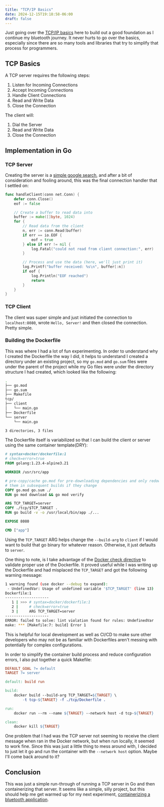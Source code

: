 ```yaml
---
title: "TCP/IP Basics"
date: 2024-12-15T19:18:58-06:00
draft: false
---
```


Just going over the [TCP/IP basics][] here to build out a good foundation as I
continue my bluetooth journey. It never hurts to go over the basics, especially
since there are so many tools and libraries that try to simplify that process
for programmers.

## TCP Basics

A TCP server requires the following steps:

1. Listen for Incoming Connections
2. Accept Incoming Connections
3. Handle Client Connections
4. Read and Write Data
5. Close the Connection

The client will:

1. Dial the Server
2. Read and Write Data
3. Close the Connection

## Implementation in Go

### TCP Server

Creating the server is a [simple google search][tcp server google], and after a
bit of consideration and fooling around, this was the final connection handler
that I settled on:

```go
func handleClient(conn net.Conn) {
    defer conn.Close()
    eof := false

    // Create a buffer to read data into
    buffer := make([]byte, 1024)
    for {
        // Read data from the client
        n, err := conn.Read(buffer)
        if err == io.EOF {
            eof = true
        } else if err != nil {
            log.Fatal("could not read from client connection:", err)
        }

        // Process and use the data (here, we'll just print it)
        log.Printf("buffer received: %s\n", buffer[:n])
        if eof {
            log.Println("EOF reached")
            return
        }
    }
}
```

### TCP Client

The client was super simple and just initiated the connection to
`localhost:8080`, wrote `Hello, Server!` and then closed the connection. Pretty
simple.

### Building the Dockerfile

This was where I had a lot of fun experimenting. In order to understand why I
created the Dockerfile the way I did, it helps to understand I created a
directory under an existing project, so my `go.mod` and `go.sum` files were
under the parent of the project while my Go files were under the directory
structure I had created, which looked like the following:

```bash
.
├── go.mod
├── go.sum
├── Makefile
tcp/
├── client
│   └── main.go
├── Dockerfile
└── server
    └── main.go

3 directories, 3 files
```

The Dockerfile itself is variabilized so that I can build the client or server
using the same container template(DRY):

```dockerfile
# syntax=docker/dockerfile:1
# check=error=true
FROM golang:1.23.4-alpine3.21

WORKDIR /usr/src/app

# pre-copy/cache go.mod for pre-downloading dependencies and only redownloading
# them in subsequent builds if they change
COPY go.mod go.sum ./
RUN go mod download && go mod verify

ARG TCP_TARGET=server
COPY ./tcp/$TCP_TARGET .
RUN go build -v -o /usr/local/bin/app ./...

EXPOSE 8080

CMD ["app"]
```

Using the `TCP_TARGET` ARG helps change the `--build-arg` to `client` if I would
want to build that go binary for whatever reason. Otherwise, it just defaults to
`server`.

One thing to note, is I take advantage of the [Docker check directive][] to
validate proper use of the Dockerfile. It proved useful while I was writing up
the Dockerfile and had misplaced the `TCP_TARGET` and got the following warning
message:

```bash
1 warning found (use docker --debug to expand):
 - UndefinedVar: Usage of undefined variable '$TCP_TARGET' (line 13)
Dockerfile:1
--------------------
   1 | >>> # syntax=docker/dockerfile:1
   2 |     # check=error=true
   3 |     ARG TCP_TARGET=server
--------------------
ERROR: failed to solve: lint violation found for rules: UndefinedVar
make: *** [Makefile:7: build] Error 1
```

This is helpful for local development as well as CI/CD to make sure other
developers who may not be as familiar with Dockerfiles aren't messing with
potentially for complex configurations.

In order to simplify the container build process and reduce configuration
errors, I also put together a quick Makefile:

```makefile
DEFAULT_GOAL ?= default
TARGET ?= server

default: build run

build:
    docker build --build-arg TCP_TARGET=${TARGET} \
        -t tcp-${TARGET} -f ./tcp/Dockerfile .

run:
    docker run --rm --name ${TARGET} --network host -d tcp-${TARGET}

clean:
    docker kill ${TARGET}
```

One problem that I had was the TCP server not seeming to receive the client
message when ran in the Docker network, but when run locally, it seemed to work
fine. Since this was just a little thing to mess around with, I decided to just
let it go and run the container with the `--network host` option. Maybe I'll
come back around to it?

## Conclusion

This was just a simple run-through of running a TCP server in Go and then
containerizing that server. It seems like a simple, silly project, but this
should help me get warmed up for my next experiment, [containerizing a bluetooth
application][].

[containerizing a bluetooth application]: https://medium.com/omi-uulm/how-to-run-containerized-bluetooth-applications-with-bluez-dced9ab767f6
[Docker check directive]: https://docs.docker.com/reference/dockerfile/#check
[tcp server google]: https://www.google.com/search?client=firefox-b-1-d&q=how+to+create+a+simple+tcp+server+in+go
[TCP/IP basics]: https://okanexe.medium.com/the-complete-guide-to-tcp-ip-connections-in-golang-1216dae27b5a
